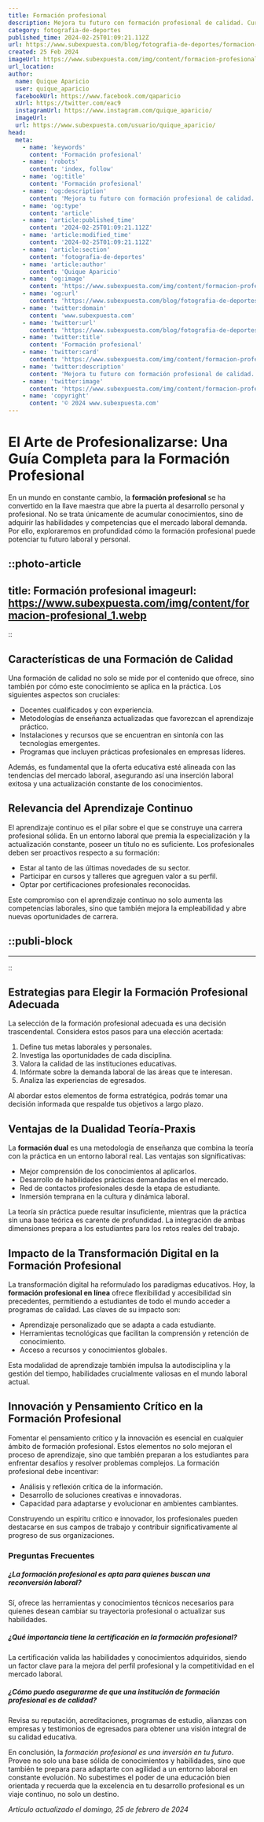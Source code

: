 ```yaml
---
title: Formación profesional
description: Mejora tu futuro con formación profesional de calidad. Cursos actualizados y prácticos para impulsar tu carrera. ¡Aprende y crece hoy!
category: fotografia-de-deportes
published_time: 2024-02-25T01:09:21.112Z
url: https://www.subexpuesta.com/blog/fotografia-de-deportes/formacion-profesional
created: 25 Feb 2024
imageUrl: https://www.subexpuesta.com/img/content/formacion-profesional_1.webp
url_location:
author:
  name: Quique Aparicio
  user: quique_aparicio
  facebookUrl: https://www.facebook.com/qaparicio
  xUrl: https://twitter.com/eac9
  instagramUrl: https://www.instagram.com/quique_aparicio/
  imageUrl: 
  url: https://www.subexpuesta.com/usuario/quique_aparicio/
head:
  meta:
    - name: 'keywords'
      content: 'Formación profesional'
    - name: 'robots'
      content: 'index, follow'
    - name: 'og:title'
      content: 'Formación profesional'
    - name: 'og:description'
      content: 'Mejora tu futuro con formación profesional de calidad. Cursos actualizados y prácticos para impulsar tu carrera. ¡Aprende y crece hoy!'
    - name: 'og:type'
      content: 'article'
    - name: 'article:published_time'
      content: '2024-02-25T01:09:21.112Z'
    - name: 'article:modified_time'
      content: '2024-02-25T01:09:21.112Z'
    - name: 'article:section'
      content: 'fotografia-de-deportes'
    - name: 'article:author'
      content: 'Quique Aparicio'
    - name: 'og:image'
      content: 'https://www.subexpuesta.com/img/content/formacion-profesional_1.webp'
    - name: 'og:url'
      content: 'https://www.subexpuesta.com/blog/fotografia-de-deportes/formacion-profesional'
    - name: 'twitter:domain'
      content: 'www.subexpuesta.com'
    - name: 'twitter:url'
      content: 'https://www.subexpuesta.com/blog/fotografia-de-deportes/formacion-profesional'
    - name: 'twitter:title'
      content: 'Formación profesional'
    - name: 'twitter:card'
      content: 'https://www.subexpuesta.com/img/content/formacion-profesional_1.webp'
    - name: 'twitter:description'
      content: 'Mejora tu futuro con formación profesional de calidad. Cursos actualizados y prácticos para impulsar tu carrera. ¡Aprende y crece hoy!'
    - name: 'twitter:image'
      content: 'https://www.subexpuesta.com/img/content/formacion-profesional_1.webp'
    - name: 'copyright'
      content: '© 2024 www.subexpuesta.com'
---
```

# El Arte de Profesionalizarse: Una Guía Completa para la Formación Profesional

En un mundo en constante cambio, la **formación profesional** se ha convertido en la llave maestra que abre la puerta al desarrollo personal y profesional. No se trata únicamente de acumular conocimientos, sino de adquirir las habilidades y competencias que el mercado laboral demanda. Por ello, exploraremos en profundidad cómo la formación profesional puede potenciar tu futuro laboral y personal.


::photo-article
---
title: Formación profesional
imageurl: https://www.subexpuesta.com/img/content/formacion-profesional_1.webp
---
::


## Características de una Formación de Calidad

Una formación de calidad no solo se mide por el contenido que ofrece, sino también por cómo este conocimiento se aplica en la práctica. Los siguientes aspectos son cruciales:

- Docentes cualificados y con experiencia.
- Metodologías de enseñanza actualizadas que favorezcan el aprendizaje práctico.
- Instalaciones y recursos que se encuentran en sintonía con las tecnologías emergentes.
- Programas que incluyen prácticas profesionales en empresas líderes.

Además, es fundamental que la oferta educativa esté alineada con las tendencias del mercado laboral, asegurando así una inserción laboral exitosa y una actualización constante de los conocimientos. 

## Relevancia del Aprendizaje Continuo

El aprendizaje continuo es el pilar sobre el que se construye una carrera profesional sólida. En un entorno laboral que premia la especialización y la actualización constante, poseer un título no es suficiente. Los profesionales deben ser proactivos respecto a su formación:

- Estar al tanto de las últimas novedades de su sector.
- Participar en cursos y talleres que agreguen valor a su perfil.
- Optar por certificaciones profesionales reconocidas.

Este compromiso con el aprendizaje continuo no solo aumenta las competencias laborales, sino que también mejora la empleabilidad y abre nuevas oportunidades de carrera.


  ::publi-block
  ---
  ---
  ::
  
  
## Estrategias para Elegir la Formación Profesional Adecuada

La selección de la formación profesional adecuada es una decisión trascendental. Considera estos pasos para una elección acertada:

1. Define tus metas laborales y personales.
2. Investiga las oportunidades de cada disciplina.
3. Valora la calidad de las instituciones educativas.
4. Infórmate sobre la demanda laboral de las áreas que te interesan.
5. Analiza las experiencias de egresados.

Al abordar estos elementos de forma estratégica, podrás tomar una decisión informada que respalde tus objetivos a largo plazo.

## Ventajas de la Dualidad Teoría-Praxis

La **formación dual** es una metodología de enseñanza que combina la teoría con la práctica en un entorno laboral real. Las ventajas son significativas:

- Mejor comprensión de los conocimientos al aplicarlos.
- Desarrollo de habilidades prácticas demandadas en el mercado.
- Red de contactos profesionales desde la etapa de estudiante.
- Inmersión temprana en la cultura y dinámica laboral.

La teoría sin práctica puede resultar insuficiente, mientras que la práctica sin una base teórica es carente de profundidad. La integración de ambas dimensiones prepara a los estudiantes para los retos reales del trabajo.

## Impacto de la Transformación Digital en la Formación Profesional

La transformación digital ha reformulado los paradigmas educativos. Hoy, la **formación profesional en línea** ofrece flexibilidad y accesibilidad sin precedentes, permitiendo a estudiantes de todo el mundo acceder a programas de calidad. Las claves de su impacto son:

- Aprendizaje personalizado que se adapta a cada estudiante.
- Herramientas tecnológicas que facilitan la comprensión y retención de conocimiento.
- Acceso a recursos y conocimientos globales.

Esta modalidad de aprendizaje también impulsa la autodisciplina y la gestión del tiempo, habilidades crucialmente valiosas en el mundo laboral actual.

## Innovación y Pensamiento Crítico en la Formación Profesional

Fomentar el pensamiento crítico y la innovación es esencial en cualquier ámbito de formación profesional. Estos elementos no solo mejoran el proceso de aprendizaje, sino que también preparan a los estudiantes para enfrentar desafíos y resolver problemas complejos. La formación profesional debe incentivar:

- Análisis y reflexión crítica de la información.
- Desarrollo de soluciones creativas e innovadoras.
- Capacidad para adaptarse y evolucionar en ambientes cambiantes.

Construyendo un espíritu crítico e innovador, los profesionales pueden destacarse en sus campos de trabajo y contribuir significativamente al progreso de sus organizaciones.

### Preguntas Frecuentes

##### ¿La formación profesional es apta para quienes buscan una reconversión laboral?
Sí, ofrece las herramientas y conocimientos técnicos necesarios para quienes desean cambiar su trayectoria profesional o actualizar sus habilidades.

##### ¿Qué importancia tiene la certificación en la formación profesional?
La certificación valida las habilidades y conocimientos adquiridos, siendo un factor clave para la mejora del perfil profesional y la competitividad en el mercado laboral.

##### ¿Cómo puedo asegurarme de que una institución de formación profesional es de calidad?
Revisa su reputación, acreditaciones, programas de estudio, alianzas con empresas y testimonios de egresados para obtener una visión integral de su calidad educativa.

En conclusión, la *formación profesional es una inversión en tu futuro*. Provee no solo una base sólida de conocimientos y habilidades, sino que también te prepara para adaptarte con agilidad a un entorno laboral en constante evolución. No subestimes el poder de una educación bien orientada y recuerda que la excelencia en tu desarrollo profesional es un viaje continuo, no solo un destino.

_Artículo actualizado el domingo, 25 de febrero de 2024_